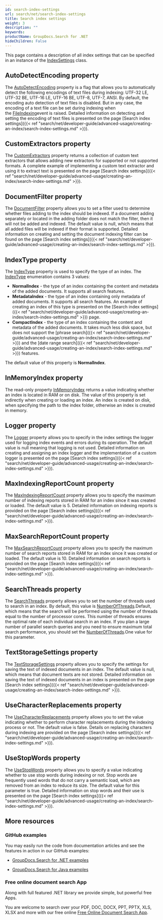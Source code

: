```yaml
---
id: search-index-settings
url: search/net/search-index-settings
title: Search index settings
weight: 3
description: ""
keywords: 
productName: GroupDocs.Search for .NET
hideChildren: False
---
```

This page contains a description of all index settings that can be specified in an instance of the [IndexSettings](https://apireference.groupdocs.com/net/search/groupdocs.search/indexsettings) class.

## AutoDetectEncoding property

The [AutoDetectEncoding](https://apireference.groupdocs.com/net/search/groupdocs.search/indexsettings/properties/autodetectencoding) property is a flag that allows you to automatically detect the following encodings of text files during indexing: UTF-32 LE, UTF-32 BE, UTF-16 LE, UTF-16 BE, UTF-8, UTF-7, ANSI. By default, the encoding auto detection of text files is disabled. But in any case, the encoding of a text file can be set during indexing when the [FileIndexing](https://apireference.groupdocs.com/net/search/groupdocs.search.events/eventhub/events/fileindexing)event is raised. Detailed information on detecting and setting the encoding of text files is presented on the page [Search index settings]({{< ref "search/net/developer-guide/advanced-usage/creating-an-index/search-index-settings.md" >}}).

## CustomExtractors property

The [CustomExtractors](https://apireference.groupdocs.com/net/search/groupdocs.search/indexsettings/properties/customextractors) property returns a collection of custom text extractors that allows adding new extractors for supported or not supported formats. A complete example of implementing a custom text extractor and using it to extract text is presented on the page [Search index settings]({{< ref "search/net/developer-guide/advanced-usage/creating-an-index/search-index-settings.md" >}}).

## DocumentFilter property

The [DocumentFilter](https://apireference.groupdocs.com/net/search/groupdocs.search/indexsettings/properties/documentfilter) property allows you to set a filter used to determine whether files adding to the index should be indexed. If a document adding separately or located in the adding folder does not match the filter, then it will not be added and indexed. The default value is null, which means that all added files will be indexed if their format is supported. Detailed information on creating and setting the document indexing filter can be found on the page [Search index settings]({{< ref "search/net/developer-guide/advanced-usage/creating-an-index/search-index-settings.md" >}}).

## IndexType property

The [IndexType](https://apireference.groupdocs.com/net/search/groupdocs.search/indexsettings/properties/indextype) property is used to specify the type of an index. The [IndexType](https://apireference.groupdocs.com/net/search/groupdocs.search.options/indextype) enumeration contains 3 values:

*   **NormalIndex** - the type of an index containing the content and metadata of the added documents. It supports all search features.
*   **MetadataIndex** - the type of an index containing only metadata of added documents. It supports all search features. An example of creating an index of this type is presented on the [Search index settings]({{< ref "search/net/developer-guide/advanced-usage/creating-an-index/search-index-settings.md" >}}) page.
*   **CompactIndex** - the type of an index containing the content and metadata of the added documents. It takes much less disk space, but does not support the [phrase search]({{< ref "search/net/developer-guide/advanced-usage/creating-an-index/search-index-settings.md" >}}) and the [date range search]({{< ref "search/net/developer-guide/advanced-usage/creating-an-index/search-index-settings.md" >}}) features.

The default value of this property is **NormalIndex**.

## InMemoryIndex property

The read-only property [InMemoryIndex](https://apireference.groupdocs.com/net/search/groupdocs.search/indexsettings/properties/inmemoryindex) returns a value indicating whether an index is located in RAM or on disk. The value of this property is set indirectly when creating or loading an index. An index is created on disk, when specifying the path to the index folder, otherwise an index is created in memory.

## Logger property

The [Logger](https://apireference.groupdocs.com/net/search/groupdocs.search/indexsettings/properties/logger) property allows you to specify in the index settings the logger used for logging index events and errors during its operation. The default value is null meaning that logging is not used. Detailed information on creating and assigning an index logger and the implementation of a custom logger is presented on the page [Search index settings]({{< ref "search/net/developer-guide/advanced-usage/creating-an-index/search-index-settings.md" >}}).

## MaxIndexingReportCount property

The [MaxIndexingReportCount](https://apireference.groupdocs.com/net/search/groupdocs.search/indexsettings/properties/maxindexingreportcount) property allows you to specify the maximum number of indexing reports stored in RAM for an index since it was created or loaded. The default value is 5. Detailed information on indexing reports is provided on the page [Search index settings]({{< ref "search/net/developer-guide/advanced-usage/creating-an-index/search-index-settings.md" >}}).

## MaxSearchReportCount property

The [MaxSearchReportCount](https://apireference.groupdocs.com/net/search/groupdocs.search/indexsettings/properties/maxsearchreportcount) property allows you to specify the maximum number of search reports stored in RAM for an index since it was created or loaded. The default value is 10. Detailed information on search reports is provided on the page [Search index settings]({{< ref "search/net/developer-guide/advanced-usage/creating-an-index/search-index-settings.md" >}}).

## SearchThreads property

The [SearchThreads](https://apireference.groupdocs.com/net/search/groupdocs.search/indexsettings/properties/searchthreads) property allows you to set the number of threads used to search in an index. By default, this value is [NumberOfThreads](https://apireference.groupdocs.com/net/search/groupdocs.search.options/numberofthreads).Default, which means that the search will be performed using the number of threads equal to the number of processor cores. This number of threads ensures the optimal rate of each individual search in an index. If you plan a large number of parallel search queries and you need to ensure maximum total search performance, you should set the [NumberOfThreads](https://apireference.groupdocs.com/net/search/groupdocs.search.options/numberofthreads).One value for this parameter.

## TextStorageSettings property

The [TextStorageSettings](https://apireference.groupdocs.com/net/search/groupdocs.search/indexsettings/properties/textstoragesettings) property allows you to specify the settings for saving the text of indexed documents in an index. The default value is null, which means that document texts are not stored. Detailed information on saving the text of indexed documents in an index is presented on the page [Search index settings]({{< ref "search/net/developer-guide/advanced-usage/creating-an-index/search-index-settings.md" >}}).

## UseCharacterReplacements property

The [UseCharacterReplacements](https://apireference.groupdocs.com/net/search/groupdocs.search/indexsettings/properties/usecharacterreplacements) property allows you to set the value indicating whether to perform character replacements during the indexing process or not. The default value is false. Details on replacing characters during indexing are provided on the page [Search index settings]({{< ref "search/net/developer-guide/advanced-usage/creating-an-index/search-index-settings.md" >}}).

## UseStopWords property

The [UseStopWords](https://apireference.groupdocs.com/net/search/groupdocs.search/indexsettings/properties/usestopwords) property allows you to specify a value indicating whether to use stop words during indexing or not. Stop words are frequently used words that do not carry a semantic load, which are removed from an index to reduce its size. The default value for this parameter is true. Detailed information on stop words and their use is presented on the page [Search index settings]({{< ref "search/net/developer-guide/advanced-usage/creating-an-index/search-index-settings.md" >}}).

## More resources

### GitHub examples

You may easily run the code from documentation articles and see the features in action in our GitHub examples:

*   [GroupDocs.Search for .NET examples](https://github.com/groupdocs-search/GroupDocs.Search-for-.NET)
    
*   [GroupDocs.Search for Java examples](https://github.com/groupdocs-search/GroupDocs.Search-for-Java)
    

### Free online document search App

Along with full featured .NET library we provide simple, but powerful free Apps.

You are welcome to search over your PDF, DOC, DOCX, PPT, PPTX, XLS, XLSX and more with our free online [Free Online Document Search App](https://products.groupdocs.app/search).
